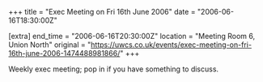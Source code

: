 +++
title = "Exec Meeting on Fri 16th June 2006"
date = "2006-06-16T18:30:00Z"

[extra]
end_time = "2006-06-16T20:30:00Z"
location = "Meeting Room 6, Union North"
original = "https://uwcs.co.uk/events/exec-meeting-on-fri-16th-june-2006-1474488981866/"
+++

Weekly exec meeting; pop in if you have something to discuss.

